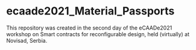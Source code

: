 # ecaade2021_Material_Passports

This repository was created in the second day of the eCAADe2021 workshop on Smart contracts for reconfigurable design, held (virtually) at Novisad, Serbia.
